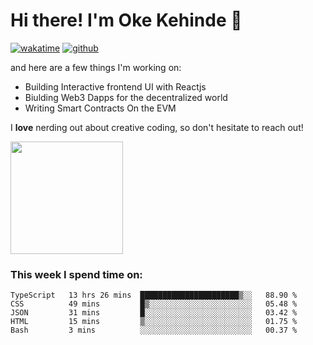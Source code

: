 # Hi there! I'm Oke Kehinde :cowboy_hat_face:

[![wakatime](https://wakatime.com/badge/user/5f3f42a0-7b4f-4c4b-b2da-012c5ac2fa62.svg)](https://wakatime.com/@5f3f42a0-7b4f-4c4b-b2da-012c5ac2fa62)
[![github](https://img.shields.io/github/followers/okeken?logo=github&style=plastic)](https://github.com/okeken?tab=followers)

and here are a few things I'm working on:

- Building Interactive frontend UI with Reactjs
- Biulding Web3 Dapps for the decentralized world
- Writing Smart Contracts On the EVM

I **love** nerding out about creative coding, so don't hesitate to reach out!


<img height="180em" src="https://github-readme-stats.vercel.app/api?username=okeken&show_icons=true&hide_border=true&&count_private=true&include_all_commits=true" />

### This week I spend time on:

<!--START_SECTION:waka-->
```text
TypeScript   13 hrs 26 mins  ██████████████████████▒░░   88.90 % 
CSS          49 mins         █▒░░░░░░░░░░░░░░░░░░░░░░░   05.48 % 
JSON         31 mins         █░░░░░░░░░░░░░░░░░░░░░░░░   03.42 % 
HTML         15 mins         ▒░░░░░░░░░░░░░░░░░░░░░░░░   01.75 % 
Bash         3 mins          ░░░░░░░░░░░░░░░░░░░░░░░░░   00.37 % 
```
<!--END_SECTION:waka-->
